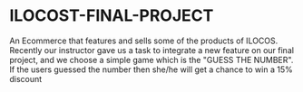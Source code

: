 # ILOCOST-FINAL-PROJECT
An Ecommerce that features and sells some of the products of ILOCOS.
Recently our instructor gave us a task to integrate a new feature on our final project, and we choose a simple game which is the "GUESS THE NUMBER". 
If the users  guessed the number then she/he will get a chance to win a 15% discount
